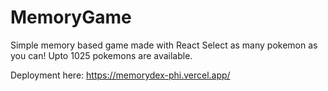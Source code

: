 # MemoryGame

Simple memory based game made with React
Select as many pokemon as you can!
Upto 1025 pokemons are available.

Deployment here: https://memorydex-phi.vercel.app/ 


